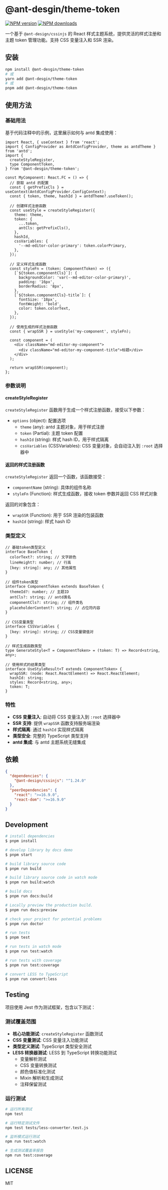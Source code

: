 # @ant-desgin/theme-token

[![NPM version](https://img.shields.io/npm/v/@ant-desgin/theme-token.svg?style=flat)](https://npmjs.org/package/@ant-desgin/theme-token)
[![NPM downloads](http://img.shields.io/npm/dm/@ant-desgin/theme-token.svg?style=flat)](https://npmjs.org/package/@ant-desgin/theme-token)

一个基于 `@ant-design/cssinjs` 的 React 样式主题系统，提供灵活的样式注册和主题 token 管理功能。支持 CSS 变量注入和 SSR 渲染。

## 安装

```bash
npm install @ant-desgin/theme-token
# 或
yarn add @ant-desgin/theme-token
# 或
pnpm add @ant-desgin/theme-token
```

## 使用方法

### 基础用法

基于代码注释中的示例，这里展示如何与 antd 集成使用：

```tsx
import React, { useContext } from 'react';
import { ConfigProvider as AntdConfigProvider, theme as antdTheme } from 'antd';
import {
  createStyleRegister,
  type ComponentToken,
} from '@ant-desgin/theme-token';

const MyComponent: React.FC = () => {
  // 获取 antd 的配置
  const { getPrefixCls } = useContext(AntdConfigProvider.ConfigContext);
  const { token, theme, hashId } = antdTheme?.useToken();

  // 创建样式注册函数
  const useStyle = createStyleRegister({
    theme: theme,
    token: {
      ...token,
      antCls: getPrefixCls(),
    },
    hashId,
    cssVariables: {
      '--md-editor-color-primary': token.colorPrimary,
    },
  });

  // 定义样式生成函数
  const styleFn = (token: ComponentToken) => ({
    [`${token.componentCls}`]: {
      backgroundColor: 'var(--md-editor-color-primary)',
      padding: '16px',
      borderRadius: '8px',
    },
    [`${token.componentCls}-title`]: {
      fontSize: '18px',
      fontWeight: 'bold',
      color: token.colorText,
    },
  });

  // 使用生成的样式注册函数
  const { wrapSSR } = useStyle('my-component', styleFn);

  const component = (
    <div className="md-editor-my-component">
      <div className="md-editor-my-component-title">标题</div>
    </div>
  );

  return wrapSSR(component);
};
```

### 参数说明

#### createStyleRegister

`createStyleRegister` 函数用于生成一个样式注册函数，接受以下参数：

- `options` (object): 配置选项
  - `theme` (any): antd 主题对象，用于样式注册
  - `token` (Partial<ComponentToken>): 主题 token 配置
  - `hashId` (string): 样式 hash ID，用于样式隔离
  - `cssVariables` (CSSVariables): CSS 变量对象，会自动注入到 `:root` 选择器中

#### 返回的样式注册函数

`createStyleRegister` 返回一个函数，该函数接受：

- `componentName` (string): 具体的组件名称
- `styleFn` (Function): 样式生成函数，接收 token 参数并返回 CSS 样式对象

返回的对象包含：

- `wrapSSR` (Function): 用于 SSR 渲染的包装函数
- `hashId` (string): 样式 hash ID

### 类型定义

```tsx
// 基础token类型定义
interface BaseToken {
  colorText?: string; // 文字颜色
  lineHeight?: number; // 行高
  [key: string]: any; // 其他属性
}

// 组件token类型
interface ComponentToken extends BaseToken {
  themeId?: number; // 主题ID
  antCls?: string; // antd类名
  componentCls?: string; // 组件类名
  placeholderContent?: string; // 占位符内容
}

// CSS变量类型
interface CSSVariables {
  [key: string]: string; // CSS变量键值对
}

// 样式生成函数类型
type GenerateStyle<T = ComponentToken> = (token: T) => Record<string, any>;

// 使用样式的结果类型
interface UseStyleResult<T extends ComponentToken> {
  wrapSSR: (node: React.ReactElement) => React.ReactElement;
  hashId: string;
  styles: Record<string, any>;
  token: T;
}
```

### 特性

- **CSS 变量注入**: 自动将 CSS 变量注入到 `:root` 选择器中
- **SSR 支持**: 提供 `wrapSSR` 函数支持服务端渲染
- **样式隔离**: 通过 `hashId` 实现样式隔离
- **类型安全**: 完整的 TypeScript 类型支持
- **antd 集成**: 与 antd 主题系统无缝集成

## 依赖

```json
{
  "dependencies": {
    "@ant-design/cssinjs": "^1.24.0"
  },
  "peerDependencies": {
    "react": ">=16.9.0",
    "react-dom": ">=16.9.0"
  }
}
```

## Development

```bash
# install dependencies
$ pnpm install

# develop library by docs demo
$ pnpm start

# build library source code
$ pnpm run build

# build library source code in watch mode
$ pnpm run build:watch

# build docs
$ pnpm run docs:build

# Locally preview the production build.
$ pnpm run docs:preview

# check your project for potential problems
$ pnpm run doctor

# run tests
$ pnpm test

# run tests in watch mode
$ pnpm run test:watch

# run tests with coverage
$ pnpm run test:coverage

# convert LESS to TypeScript
$ pnpm run convert:less
```

## Testing

项目使用 Jest 作为测试框架，包含以下测试：

### 测试覆盖范围

- **核心功能测试**: `createStyleRegister` 函数测试
- **CSS 变量测试**: CSS 变量注入功能测试
- **类型定义测试**: TypeScript 类型安全测试
- **LESS 转换器测试**: LESS 到 TypeScript 转换功能测试
  - 变量解析测试
  - CSS 变量转换测试
  - 颜色值标准化测试
  - Mixin 解析和生成测试
  - 注释保留测试

### 运行测试

```bash
# 运行所有测试
npm test

# 运行特定测试文件
npm test tests/less-converter.test.js

# 监听模式运行测试
npm run test:watch

# 生成测试覆盖率报告
npm run test:coverage
```

## LICENSE

MIT
